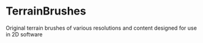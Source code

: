 # TerrainBrushes
Original terrain brushes of various resolutions and content designed for use in 2D software
